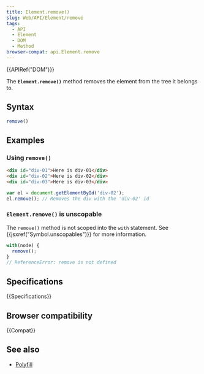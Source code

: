 ```yaml
---
title: Element.remove()
slug: Web/API/Element/remove
tags:
  - API
  - Element
  - DOM
  - Method
browser-compat: api.Element.remove
---
```

{{APIRef("DOM")}}

The **`Element.remove()`** method removes the element from the
tree it belongs to.

## Syntax

```js
remove()
```

## Examples

### Using `remove()`

```html
<div id="div-01">Here is div-01</div>
<div id="div-02">Here is div-02</div>
<div id="div-03">Here is div-03</div>
```

```js
var el = document.getElementById('div-02');
el.remove(); // Removes the div with the 'div-02' id
```

### `Element.remove()` is unscopable

The `remove()` method is not scoped into the `with` statement.
See {{jsxref("Symbol.unscopables")}} for more information.

```js
with(node) {
  remove();
}
// ReferenceError: remove is not defined
```

## Specifications

{{Specifications}}

## Browser compatibility

{{Compat}}

## See also

- [Polyfill](https://github.com/chenzhenxi/element-remove)
